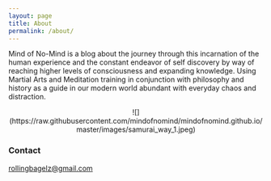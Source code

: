 ```yaml
---
layout: page
title: About
permalink: /about/
---
```


   Mind of No-Mind is a blog about the journey through this incarnation of the human experience and the constant endeavor of self discovery by way of reaching higher levels of consciousness and expanding knowledge. Using Martial Arts and Meditation training in conjunction with philosophy and history as a guide in our modern world abundant with everyday chaos and distraction. 
  
  
<p align="center">
   ![](https://raw.githubusercontent.com/mindofnomind/mindofnomind.github.io/master/images/samurai_way_1.jpeg)
</p>


### Contact 

[rollingbagelz@gmail.com](mailto:rollingbagelz@gmail.com)
